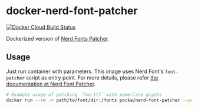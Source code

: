 # docker-nerd-font-patcher

[![Docker Cloud Build Status](https://img.shields.io/docker/cloud/build/pocka/nerd-font-patcher)](https://hub.docker.com/r/pocka/nerd-font-patcher)

Dockerized version of [Nerd Fonts Patcher](https://github.com/ryanoasis/nerd-fonts#font-patcher).

## Usage

Just run container with parameters.
This image uses Nerd Font's `font-patcher` script as entry point.
For more details, please refer [the documentation at Nerd Font Patcher](https://github.com/ryanoasis/nerd-fonts#font-patcher).

```sh
# Example usage of patching `foo.ttf` with powerline glyphs
docker run --rm -v path/to/font/dir:/fonts pocka/nerd-font-patcher --powerline -out /fonts /fonts/foo.ttf
```
